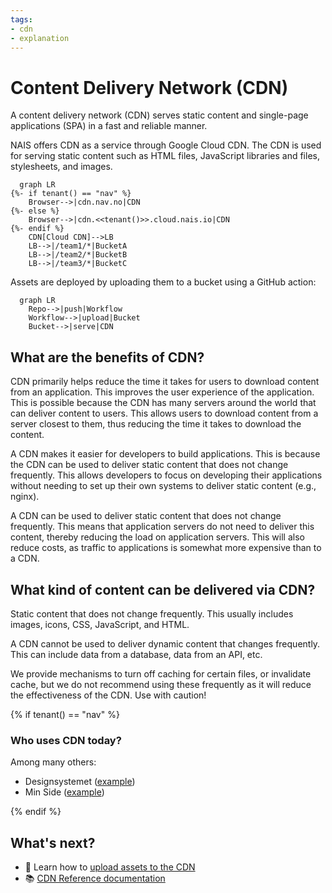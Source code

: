 ```yaml
---
tags:
- cdn
- explanation
---
```


# Content Delivery Network (CDN)

A content delivery network (CDN) serves static content and single-page
applications (SPA) in a fast and reliable manner.

NAIS offers CDN as a service through Google Cloud CDN. The CDN is used for
serving static content such as HTML files, JavaScript libraries and files,
stylesheets, and images.

```mermaid
  graph LR
{%- if tenant() == "nav" %}
    Browser-->|cdn.nav.no|CDN
{%- else %}
    Browser-->|cdn.<<tenant()>>.cloud.nais.io|CDN
{%- endif %}
    CDN[Cloud CDN]-->LB
    LB-->|/team1/*|BucketA
    LB-->|/team2/*|BucketB
    LB-->|/team3/*|BucketC
```

Assets are deployed by uploading them to a bucket using a GitHub
action:

```mermaid
  graph LR
    Repo-->|push|Workflow
    Workflow-->|upload|Bucket
    Bucket-->|serve|CDN
```

## What are the benefits of CDN?

CDN primarily helps reduce the time it takes for users to download content from
an application. This improves the user experience of the application. This is
possible because the CDN has many servers around the world that can deliver
content to users. This allows users to download content from a server closest
to them, thus reducing the time it takes to download the content.

A CDN makes it easier for developers to build applications. This is because the
CDN can be used to deliver static content that does not change frequently. This
allows developers to focus on developing their applications without needing to
set up their own systems to deliver static content (e.g., nginx).

A CDN can be used to deliver static content that does not change frequently.
This means that application servers do not need to deliver this content,
thereby reducing the load on application servers. This will also reduce costs,
as traffic to applications is somewhat more expensive than to a CDN.

## What kind of content can be delivered via CDN?

Static content that does not change frequently. This usually includes images,
icons, CSS, JavaScript, and HTML.

A CDN cannot be used to deliver dynamic content that changes frequently. This
can include data from a database, data from an API, etc.

We provide mechanisms to turn off caching for certain files, or invalidate
cache, but we do not recommend using these frequently as it will reduce the
effectiveness of the CDN. Use with caution!

{% if tenant() == "nav" %}

### Who uses CDN today?

Among many others:

- Designsystemet ([example](https://github.com/navikt/Designsystemet/blob/master/.github/workflows/push-to-cdn.yaml))
- Min Side ([example](https://github.com/navikt/tms-min-side-varslinger/blob/main/.github/workflows/push-to-cdn.yaml))

{% endif %}

## What's next?

- :dart: Learn how to [upload assets to the CDN](../how-to-guides/cdn.md)
- :books: [CDN Reference documentation](../reference/cdn.md)
